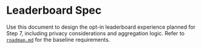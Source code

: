 # Leaderboard Spec

Use this document to design the opt-in leaderboard experience planned for Step 7, including privacy considerations and aggregation logic. Refer to [`roadmap.md`](./roadmap.md#step-7--opt-in-leaderboards-v070) for the baseline requirements.
